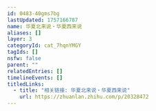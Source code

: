 ```yaml
---
id: 0483-40gms7bg
lastUpdated: 1757166787
name: 华夏北来说・华夏西来说
aliases: []
layer: 3
categoryId: cat_7hqnYMGY
tagIds: []
nsfw: false
parent: ""
relatedEntries: []
timelineEvents: []
titledLinks:
  - title: "相关链接: 华夏北来说・华夏西来说"
    url: https://zhuanlan.zhihu.com/p/20328472
---
```


